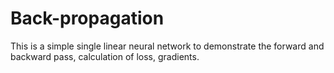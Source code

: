 # Back-propagation
This is a simple single linear neural network to demonstrate the forward and backward pass, calculation of loss, gradients. 
